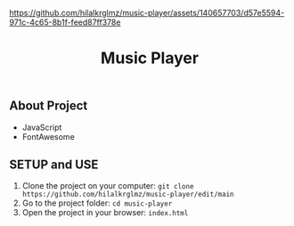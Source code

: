 


https://github.com/hilalkrglmz/music-player/assets/140657703/d57e5594-971c-4c65-8b1f-feed87ff378e



<!DOCTYPE html>
<html lang="en">
<head>
    <meta charset="UTF-8">
    <meta name="viewport" content="width=device-width, initial-scale=1.0">
</head>
<body>
    <header>
        <h1>Music Player</h1>
    </header>
    <div class="container">
        <h2>About Project</h2>
            <ul>
                <li>JavaScript</li>
                <li>FontAwesome</li>
            </ul>
            <h2>SETUP and USE</h2>
        <ol>
            <li>Clone the project on your computer: <code>git clone https://github.com/hilalkrglmz/music-player/edit/main</code></li>
            <li>Go to the project folder: <code>cd music-player</code></li>
            <li>Open the project in your browser: <code>index.html</code></li>
        </ol>
    </div>
</body>
